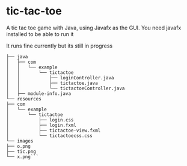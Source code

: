 # tic-tac-toe

A tic tac toe game with Java, using Javafx as the GUI. You need javafx installed to be able to run it

It runs fine currently but its still in progress


```src
├── java
│   ├── com
│   │   └── example
│   │       └── tictactoe
│   │           ├── loginController.java
│   │           ├── tictactoe.java
│   │           └── tictactoeController.java
│   ├── module-info.java
└── resources
├── com
│   └── example
│       └── tictactoe
│           ├── login.css
│           ├── login.fxml
│           ├── tictactoe-view.fxml
│           └── tictactoecss.css
└── images
├── o.png
├── tic.png
└── x.png```